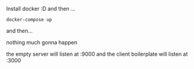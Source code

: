 Install docker :D and then ...

`docker-compose up`

and then...

nothing much gonna happen

the empty server will listen at :9000
and the client boilerplate will listen at :3000
